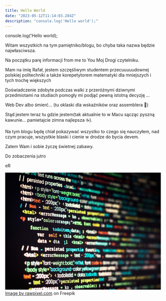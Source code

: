 ```yaml
---
title: Hello World
date: "2023-05-12T11:14:03.284Z"
description: "console.log('Hello world');"
---
```

console.log('Hello world);

Witam wszystkich na tym pamiętniko/blogu, bo chyba taka nazwa będzie najwłasciwsza.

Na początku parę informacji from me to You Moj Drogi czytelniku.

Mam na imię Rafał, jestem szczęśliwym studentem przecuuuuudownej polskiej politechniki a także korepetytorem matematyki dla mniejszych i tych trochę większych 

Doświadczenie zdobyte podczas walki z przeróżnymi dziwnymi przedmiotami na studiach pomogły mi podjąć pewną istotną decyzję ...

Web Dev albo śmierć...   (tu oklaski dla wskaźników oraz assemblera 👏)

Stąd jestem teraz tu gdzie jestem(tak aktualnie to w Macu sącząc pyszną kawunie... pamietajcie zimna najlepsza ☕️).

Na tym blogu będę chiał pokazywać wszystko to czego się nauczyłem, nad czym pracuje, wszystkie blaski i cienie w drodze do bycia devem.

Zatem Wam i sobie życzę świetnej zabawy.

Do zobaczenia jutro 

eR

![coding](./coding.jpg) <a href="https://www.freepik.com/free-photo/computer-program-coding-screen_18415585.htm#page=5&query=learn%20programming&position=9&from_view=keyword&track=ais"> Image by rawpixel.com</a> on Freepik
